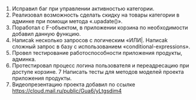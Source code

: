 1. Исправил баг при управлении активностью категории.
2. Реализовал возможность сделать скидку на товары категории в админке при помощи метода «.upadate()».
3. Поработал с F-объектом, в приложении корзина по необходимости добавил данную функцию.
4. Написаk несколько запросов с логическим «ИЛИ|. Написаk сложный запрос в базу с использованием «conditional-expressions».
5. Провел тестирование работоспособности приложения продукты, админка.
6. Протестировал процесс логина пользователя и переадресацию при доступе корзине.
7 Написать тесты для методов моделей проекта приложения продукты.
8. Видеопрезентацию проекта добавил по ссылке https://cloud.mail.ru/public/Gua6/yLtgsdim4